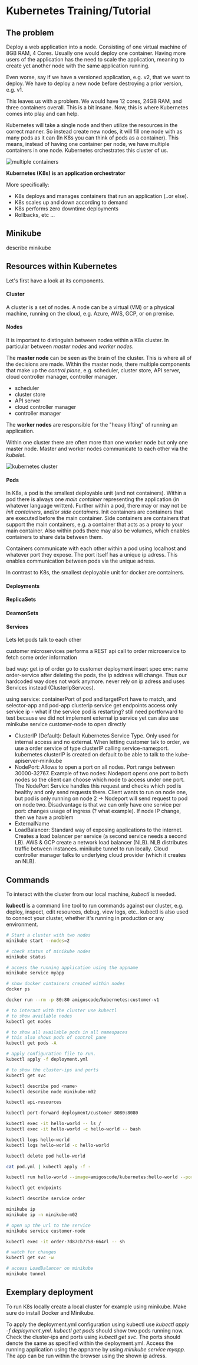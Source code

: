 # Kubernetes Training/Tutorial

## The problem

Deploy a web application into a node. Consisting of one virtual machine of 8GB RAM, 4 Cores. Usually one would deploy one container. Having more users of the application has the need to scale the application, meaning to create yet another node with the same application running. 

Even worse, say if we have a versioned application, e.g. v2, that we want to deploy. We have to deploy a new node before destroying a prior version, e.g. v1. 

This leaves us with a problem. We would have 12 cores, 24GB RAM, and three containers overall. This is a bit insane. Now, this is where Kubernetes comes into play and can help. 

Kubernetes will take a single node and then utilize the resources in the correct manner. So instead create new nodes, it will fill one node with as many pods as it can (In K8s you can think of pods as a container). This means, instead of having one container per node, we have multiple containers in one node. Kubernetes orchestrates this cluster of us.

![multiple containers](mutliple_containers.png)

**Kubernetes (K8s) is an application orchestrator**

More specifically: 

* K8s deploys and manages containers that run an application (..or else). 
* K8s scales up and down according to demand
* K8s performs zero downtime deployments
* Rollbacks, etc ...


## Minikube

describe minikube

## Resources within Kubernetes

Let's first have a look at its components.

#### Cluster

A cluster is a set of nodes. A node can be a virtual (VM) or a physical machine, running on the cloud, e.g. Azure, AWS, GCP, or on premise.

#### Nodes

It is important to distinguish between nodes within a K8s cluster. In particular between *master nodes* and *worker nodes*.

The **master node** can be seen as the brain of the cluster. This is where all of the decisions are made. Within the master node, there multiple components that make up the *control plane*, e.g. scheduler, cluster store, API server, cloud controller manager, controller manager.

* scheduler
* cluster store
* API server
* cloud controller manager
* controller manager

The **worker nodes** are responsible for the "heavy lifting" of running an application. 

Within one cluster there are often more than one worker node but only one master node.
Master and worker nodes communicate to each other via the *kubelet*.

![kubernetes cluster](kubernetes_cluster.png)

#### Pods

In K8s, a pod is the smallest deployable unit (and not containers). Within a pod there is always one *main container* representing the application (in whatever language written). Further within a pod, there may or may not be *init containers*, and/or *side containers*. Init containers are containers that are executed before the main container. Side containers are containers that support the main containers, e.g. a container that acts as a proxy to your main container. Also within pods there may also be volumes, which enables containers to share data between them. 

Containers communicate with each other within a pod using localhost and whatever port they expose. The port itself has a unique ip adress. This enables communication between pods via the unique adress.

In contrast to K8s, the smallest deployable unit for docker are containers. 

#### Deployments

#### ReplicaSets

#### DeamonSets

#### Services

Lets let pods talk to each other

customer microservices performs a REST api call to order microservice to fetch some order information

bad way:
get ip of order
go to customer deployment
insert spec env: name order-service
after deleting the pods, the ip address will change. Thus our hardcoded way does not work anymore. never rely on ip adress and uses Services instead (ClusterIpServces).

using service:
containerPort of pod and targetPort have to match, and selector-app and pod-app
clusterip service get endpoints
access only service ip - what if the service pod is restarting?
still need portforward to test because we did not implement external ip service yet
can also use minikube service customer-node to open directly 


* ClusterIP (Default): Default Kubernetes Service Type. Only used for internal access and no external. When letting customer talk to order, we use a order service of type clusterIP calling service-name:port. kubernetes clusterIP is created on default to be able to talk to the kube-apiserver-minikube
* NodePort: Allows to open a port on all nodes. Port range between 30000-32767. Example of two nodes: Nodeport opens one port to both nodes so the client can choose which node to access under one port. The NodePort Service handles this request and checks which pod is healthy and only send requests there. Client wants to run on node one, but pod is only running on node 2 -> Nodeport will send request to pod on node two. Disadvantage is that we can only have one service per port: changes usage of ingress (? what example). If node IP change, then we have a problem
* ExternalName
* LoadBalancer: Standard way of exposing applications to the internet. Creates a load balancer per service (a second service needs a second LB). AWS & GCP create a network load balancer (NLB). NLB distributes traffic between instances. minikube tunnel to run locally. Cloud controller manager talks to underlying cloud provider (which it creates an NLB).


## Commands

To interact with the cluster from our local machine, *kubectl* is needed. 

**kubectl** is a command line tool to run commands against our cluster, e.g. deploy, inspect, edit resources, debug, view logs, etc..
kubectl is also used to connect your cluster, whether it's running in production or any environment.


```bash
# Start a cluster with two nodes
minikube start --nodes=2

# check status of minikube nodes
minikube status

# access the running application using the appname
minikube service myapp

# show docker containers created within nodes
docker ps

docker run --rm -p 80:80 amigoscode/kubernetes:customer-v1

# to interact with the cluster use kubectl
# to show available nodes 
kubectl get nodes

# to show all available pods in all namespaces
# this also shows pods of control pane
kubectl get pods -A

# apply configuration file to run.
kubectl apply -f deployment.yml

# to show the cluster-ips and ports
kubectl get svc

kubectl describe pod <name>
kubectl describe node minikube-m02

kubectl api-resources

kubectl port-forward deployment/customer 8080:8080 

kubectl exec -it hello-world -- ls /
kubectl exec -it hello-world -c hello-world -- bash

kubectl logs hello-world
kubectl logs hello-world -c hello-world

kubectl delete pod hello-world

cat pod.yml | kubectl apply -f -

kubectl run hello-world --image=amigoscode/kubernetes:hello-world --port=80

kubectl get endpoints

kubectl describe service order

minikube ip
minikube ip -n minikube-m02

# open up the url to the service
minikube service customer-node

kubectl exec -it order-7d87cb7758-664rl -- sh

# watch for changes
kubectl get svc -w

# access LoadBalancer on minikube
minikube tunnel
```

## Exemplary deployment

To run K8s locally create a local cluster for example using minikube. Make sure do install Docker and Minikube.

To apply the deployment.yml configuration using kubectl use *kubectl apply -f deployment.yml*. *kubectl get pods* should show two pods running now. Check the cluster-ips and ports using *kubectl get svc*. The ports should denote the same as specified within the deployment.yml. Access the running application using the appname
by using *minikube service myapp*. The app can be run within the browser using the shown ip adress.


